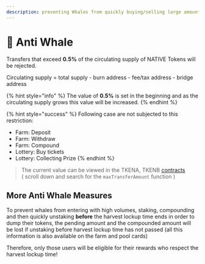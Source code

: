```yaml
---
description: preventing Whales from quickly buying/selling large amounts (pump & dump)
---
```


# 🐋 Anti Whale

Transfers that exceed **0.5%** of the circulating supply of NATIVE Tokens will be rejected.

Circulating supply = total supply - burn address - fee/tax address - bridge address

{% hint style="info" %}
The value of **0.5%** is set in the beginning and as the circulating supply grows this value will be increased.
{% endhint %}

{% hint style="success" %}
Following case are not subjected to this restriction:

* Farm: Deposit
* Farm: Withdraw
* Farm: Compound
* Lottery: Buy tickets
* Lottery: Collecting Prize
{% endhint %}

> The current value can be viewed in the TKENA, TKENB [contracts](../tokenomics/contracts.md)  
> \( scroll down and search for the `maxTransferAmount` function \)

## More Anti Whale Measures

To prevent whales from entering with high volumes, staking, compounding and then quickly unstaking **before** the harvest lockup time ends in order to dump their tokens, the pending amount and the compounded amount will be lost if unstaking before harvest lockup time has not passed \(all this information is also available on the farm and pool cards\)

Therefore, only those users will be eligible for their rewards who respect the harvest lockup time!

